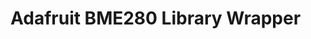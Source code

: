 Adafruit BME280 Library Wrapper
===============================================================================

